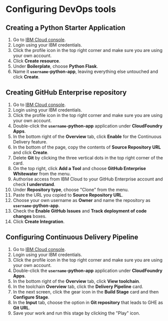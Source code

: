 # Configuring DevOps tools

## Creating a Python Starter Application

1. Go to [IBM Cloud console](https://console.bluemix.net/).
1. Login using your IBM credentials.
1. Click the profile icon in the top right corner and make sure you are using your own account.
1. Click **Create resource**.
1. Under **Boilerplate**, choose **Python Flask**.
1. Name it **`username`-python-app**, leaving everything else untouched and click **Create**.

## Creating GitHub Enterprise repository

1. Go to [IBM Cloud console](https://console.bluemix.net/).
1. Login using your IBM credentials.
1. Click the profile icon in the top right corner and make sure you are using your own account.
1. Double-click the **`username`-python-app** application under **CloudFoundry Apps**.
1. In the bottom right of the **Overview** tab, click **Enable** for the Continuous Delivery feature.
1. In the bottom of the page, copy the contents of **Source Repository URL** and click **Create**.
1. Delete **Git** by clicking the three vertical dots in the top right corner of the card.
1. On the top right, click **Add a Tool** and choose **GitHub Enterprise Whitewater** from the menu.
1. Authorise access from IBM Cloud to your GitHub Enterprise account and check **I understand**.
1. Under **Repository type**, choose "Clone" from the menu.
1. Paste the URL you copied to **Source Repository URL**.
1. Choose your own username as **Owner** and name the repository as **`username`-python-app**.
1. Check the **Enable GitHub Issues** and **Track deployment of code changes** boxes.
1. Click **Create Integration**.

## Configuring Continuous Delivery Pipeline

1. Go to [IBM Cloud console](https://console.bluemix.net/).
1. Login using your IBM credentials.
1. Click the profile icon in the top right corner and make sure you are using your own account.
1. Double-click the **`username`-python-app** application under **CloudFoundry Apps**.
1. In the bottom right of the **Overview** tab, click **View toolchain**.
1. In the toolchain **Overview** tab, click the **Delivery Pipeline** card.
1. In the next screen, click the gear icon in the **Build Stage** card and then **Configure Stage**.
1. In the **Input** tab, choose the option in **Git repository** that leads to GHE as **Git URL**.
1. Save your work and run this stage by clicking the "Play" icon.